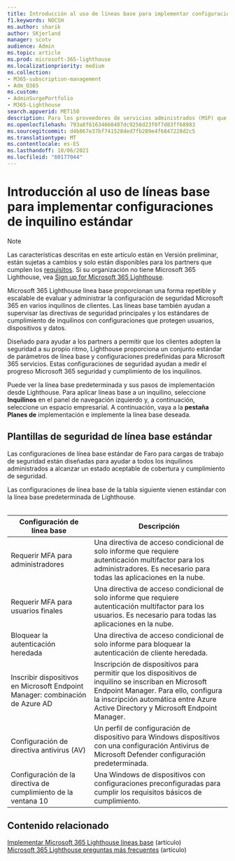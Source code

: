 ```yaml
---
title: Introducción al uso de líneas base para implementar configuraciones de inquilino estándar
f1.keywords: NOCSH
ms.author: sharik
author: SKjerland
manager: scotv
audience: Admin
ms.topic: article
ms.prod: microsoft-365-lighthouse
ms.localizationpriority: medium
ms.collection:
- M365-subscription-management
- Adm_O365
ms.custom:
- AdminSurgePortfolio
- M365-Lighthouse
search.appverid: MET150
description: Para los proveedores de servicios administrados (MSP) que usan Microsoft 365 Lighthouse, obtenga información sobre cómo usar líneas base para implementar configuraciones de inquilino estándar.
ms.openlocfilehash: 793a8f61634660487dc9256d23f0f7d83ff68983
ms.sourcegitcommit: d4b867e37bf741528ded7fb289e4f6847228d2c5
ms.translationtype: MT
ms.contentlocale: es-ES
ms.lasthandoff: 10/06/2021
ms.locfileid: "60177044"
---
```

# <a name="overview-of-using-baselines-to-deploy-standard-tenant-configurations"></a>Introducción al uso de líneas base para implementar configuraciones de inquilino estándar 

> [!NOTE]
> Las características descritas en este artículo están en Versión preliminar, están sujetas a cambios y solo están disponibles para los partners que cumplen los [requisitos](m365-lighthouse-requirements.md). Si su organización no tiene Microsoft 365 Lighthouse, vea [Sign up for Microsoft 365 Lighthouse](m365-lighthouse-sign-up.md).

Microsoft 365 Lighthouse línea base proporcionan una forma repetible y escalable de evaluar y administrar la configuración de seguridad Microsoft 365 en varios inquilinos de clientes. Las líneas base también ayudan a supervisar las directivas de seguridad principales y los estándares de cumplimiento de inquilinos con configuraciones que protegen usuarios, dispositivos y datos.

Diseñado para ayudar a los partners a permitir que los clientes adopten la seguridad a su propio ritmo, Lighthouse proporciona un conjunto estándar de parámetros de línea base y configuraciones predefinidas para Microsoft 365 servicios. Estas configuraciones de seguridad ayudan a medir el progreso Microsoft 365 seguridad y cumplimiento de los inquilinos.

Puede ver la línea base predeterminada y sus pasos de implementación desde Lighthouse. Para aplicar líneas base a un inquilino, seleccione **Inquilinos** en el panel de navegación izquierdo y, a continuación, seleccione un espacio empresarial. A continuación, vaya a la **pestaña Planes de** implementación e implemente la línea base deseada.

## <a name="standard-baseline-security-templates"></a>Plantillas de seguridad de línea base estándar

Las configuraciones de línea base estándar de Faro para cargas de trabajo de seguridad están diseñadas para ayudar a todos los inquilinos administrados a alcanzar un estado aceptable de cobertura y cumplimiento de seguridad.

Las configuraciones de línea base de la tabla siguiente vienen estándar con la línea base predeterminada de Lighthouse.<br><br>

| Configuración de línea base | Descripción |
|--|--|
| Requerir MFA para administradores | Una directiva de acceso condicional de solo informe que requiere autenticación multifactor para los administradores. Es necesario para todas las aplicaciones en la nube. |
| Requerir MFA para usuarios finales | Una directiva de acceso condicional de solo informe que requiere autenticación multifactor para los usuarios. Es necesario para todas las aplicaciones en la nube. |
| Bloquear la autenticación heredada | Una directiva de acceso condicional de solo informe para bloquear la autenticación de cliente heredada. |
| Inscribir dispositivos en Microsoft Endpoint Manager: combinación de Azure AD | Inscripción de dispositivos para permitir que los dispositivos de inquilino se inscriban en Microsoft Endpoint Manager. Para ello, configura la inscripción automática entre Azure Active Directory y Microsoft Endpoint Manager. |
| Configuración de directiva antivirus (AV) | Un perfil de configuración de dispositivo para Windows dispositivos con una configuración Antivirus de Microsoft Defender configuración predeterminada. |
| Configuración de la directiva de cumplimiento de la ventana 10 | Una Windows de dispositivos con configuraciones preconfiguradas para cumplir los requisitos básicos de cumplimiento. |

## <a name="related-content"></a>Contenido relacionado

[Implementar Microsoft 365 Lighthouse líneas base](m365-lighthouse-deploy-baselines.md) (artículo)\
[Microsoft 365 Lighthouse preguntas más frecuentes](m365-lighthouse-faq.yml) (artículo)
